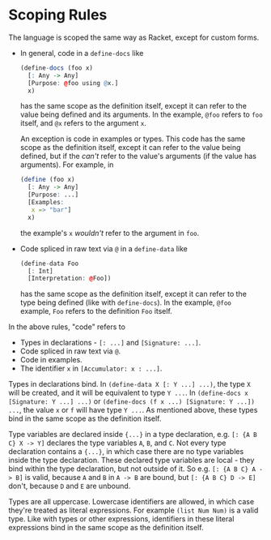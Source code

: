 # Scoping Rules

The language is scoped the same way as Racket, except for custom forms.

-   In general, code in a `define-docs` like
    ```r
    (define-docs (foo x)
      [: Any -> Any]
      [Purpose: @foo using @x.]
      x)
    ```
    has the same scope as the definition itself, except it can refer to
    the value being defined and its arguments. In the example, `@foo`
    refers to `foo` itself, and `@x` refers to the argument `x`.

    An exception is code in examples or types. This code has the same
    scope as the definition itself, except it can refer to the value
    being defined, but if the *can't* refer to the value's arguments
    (if the value has arguments). For example, in
    ```r
    (define (foo x)
      [: Any -> Any]
      [Purpose: ...]
      [Examples:
       x => "bar"]
      x)
    ```
    the example's `x` *wouldn't* refer to the argument in `foo`.

-   Code spliced in raw text via `@` in a `define-data` like
    ```r
    (define-data Foo
      [: Int]
      [Interpretation: @Foo])
    ```
    has the same scope as the definition itself, except it can refer to
    the type being defined (like with `define-docs`). In the example,
    `@foo` example, `Foo` refers to the definition `Foo` itself.

In the above rules, "code" refers to
- Types in declarations - `[: ...]` and `[Signature: ...]`.
- Code spliced in raw text via `@`.
- Code in examples.
- The identifier `x` in `[Accumulator: x : ...]`.

Types in declarations bind. In `(define-data X [: Y ...] ...)`, the type
`X` will be created, and it will be equivalent to type `Y ...`. In
`(define-docs x [Signature: Y ...] ...)` or
`(define-docs (f x ...) [Signature: Y ...]) ...`, the value `x` or `f`
will have type `Y ...`. As mentioned above, these types bind in the same
scope as the definition itself.

Type variables are declared inside `{...}` in a type  declaration, e.g.
`[: {A B C} X -> Y]` declares the type variables `A`, `B`, and `C`. Not
every type declaration contains a `{...}`, in which case there are no
type variables inside the type declaration. These declared type
variables are local - they bind within the type declaration, but not
outside of it. So e.g. `[: {A B C} A -> B]` is valid, because `A` and
 `B` in `A -> B` are bound, but `[: {A B C} D -> E]` don't, because `D`
and `E` are unbound.

Types are all uppercase. Lowercase identifiers are allowed, in which
case they're treated as literal expressions. For example
`(list Num Num)` is a valid type. Like with types or other expressions,
identifiers in these literal expressions bind in the same scope as the
definition itself.
